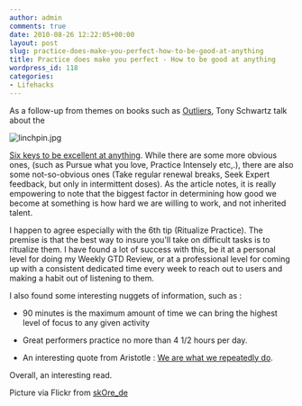 ```yaml
---
author: admin
comments: true
date: 2010-08-26 12:22:05+00:00
layout: post
slug: practice-does-make-you-perfect-how-to-be-good-at-anything
title: Practice does make you perfect - How to be good at anything
wordpress_id: 118
categories:
- Lifehacks
---
```


As a follow-up from themes on books such as [Outliers](http://www.amazon.com/Outliers-Story-Success-Malcolm-Gladwell/dp/0316017922), Tony Schwartz talk about the




![linchpin.jpg](http://www.startupproductmanager.com/wp-content/uploads/2010/08/linchpin.jpg)




[Six keys to be excellent at anything](http://blogs.hbr.org/cs/2010/08/six_keys_to.html). While there are some more obvious ones, (such as Pursue what you love, Practice Intensely etc,.), there are also some not-so-obvious ones (Take regular renewal breaks, Seek Expert feedback, but only in intermittent doses). As the article notes, it is really empowering to note that the biggest factor in determining how good we become at something is how hard we are willing to work, and not inherited talent.




﻿I happen to agree especially with the 6th tip (Ritualize Practice). The premise is that the best way to insure you'll take on difficult tasks is to ritualize them. I have found a lot of success with this, be it at a personal level for doing my Weekly GTD Review, or at a professional level for coming up with a consistent dedicated time every week to reach out to users and making a habit out of listening to them.




I also found some interesting nuggets of information, such as :






  * 90 minutes is the maximum amount of time we can bring the highest level of focus to any given activity


  * Great performers practice no more than 4 1/2 hours per day. 


  * An interesting quote from Aristotle : [We are what we repeatedly do](http://www.brainyquote.com/quotes/quotes/a/aristotle145967.html).




Overall, an interesting read.




Picture via ﻿Flickr from [skOre_de](http://www.flickr.com/people/61636913@N00/)




 




  

